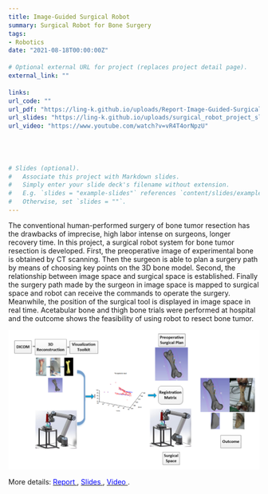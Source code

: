 ```yaml
---
title: Image-Guided Surgical Robot 
summary: Surgical Robot for Bone Surgery 
tags:
- Robotics
date: "2021-08-18T00:00:00Z"

# Optional external URL for project (replaces project detail page).
external_link: "" 

links:
url_code: ""
url_pdf: "https://ling-k.github.io/uploads/Report-Image-Guided-Surgical-Robot.pdf"
url_slides: "https://ling-k.github.io/uploads/surgical_robot_project_slides.pdf"
url_video: "https://www.youtube.com/watch?v=vR4T4orNpzU" 


    
    
# Slides (optional).
#   Associate this project with Markdown slides.
#   Simply enter your slide deck's filename without extension.
#   E.g. `slides = "example-slides"` references `content/slides/example-slides.md`.
#   Otherwise, set `slides = ""`.
---
```


The conventional human-performed surgery of bone tumor resection has the drawbacks of imprecise, high labor intense on surgeons, longer recovery time. In this project, a surgical robot system for bone tumor resection is developed. First, the preoperative image of experimental bone is obtained by CT scanning. Then the surgeon is able to plan a surgery path by means of choosing key points on the 3D bone model. Second, the relationship between image space and surgical space is established. Finally the surgery path made by the surgeon in image space is mapped to surgical space and robot can receive the commands to operate the surgery. Meanwhile, the position of the surgical tool is displayed in image space in real time. Acetabular bone and thigh bone trials were performed at hospital and the outcome shows the feasibility of using robot to resect bone tumor.

![Car Image](Project-Scheme.png)
     
More details: [<span style="color:blue"> Report </span>](https://ling-k.github.io/uploads/Report-Image-Guided-Surgical-Robot.pdf), [<span style="color:blue"> Slides </span>](https://ling-k.github.io/uploads/surgical_robot_project_slides.pdf),  [<span style="color:blue"> Video </span>](https://www.youtube.com/watch?v=vR4T4orNpzU).

